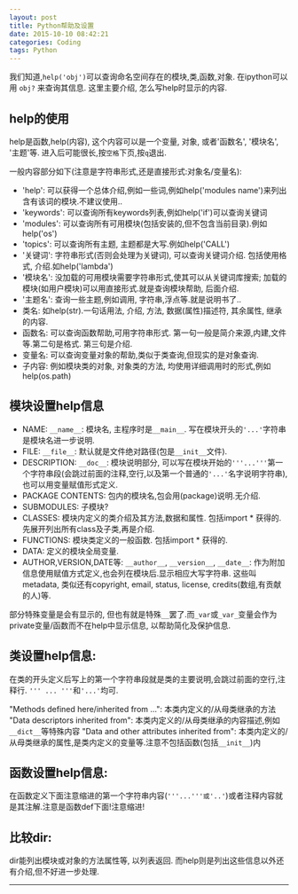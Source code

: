 ```yaml
---
layout: post
title: Python帮助及设置
date: 2015-10-10 08:42:21
categories: Coding
tags: Python
---
```


我们知道,`help('obj')`可以查询命名空间存在的模块,类,函数,对象. 在ipython可以用 `obj?` 来查询其信息. 这里主要介绍, 怎么写help时显示的内容.

## help的使用

help是函数,help(内容), 这个内容可以是一个变量, 对象, 或者'函数名', '模块名', '主题'等. 进入后可能很长,按`空格`下页,按`q`退出.

一般内容部分如下(注意是字符串形式,还是直接形式:对象名/变量名):

- 'help': 可以获得一个总体介绍,例如一些词,例如help('modules name')来列出含有该词的模块.不建议使用..
- 'keywords': 可以查询所有keywords列表,例如help('if')可以查询关键词
- 'modules': 可以查询所有可用模块(包括安装的,但不包含当前目录).例如help('os')
- 'topics': 可以查询所有主题, 主题都是大写.例如help('CALL')
- '关键词': 字符串形式(否则会处理为关键词), 可以查询关键词介绍. 包括使用格式, 介绍.如help('lambda')
- '模块名': 没加载的可用模块需要字符串形式,使其可以从关键词库搜索; 加载的模块(如用户模块)可以用直接形式.就是查询模块帮助, 后面介绍.
- '主题名': 查询一些主题,例如调用, 字符串,浮点等.就是说明书了..
- 类名: 如help(str).一句话用法, 介绍, 方法, 数据(属性)描述符, 其余属性, 继承的内容.
- 函数名: 可以查询函数帮助,可用字符串形式. 第一句一般是简介来源,内建,文件等.第二句是格式. 第三句是介绍.
- 变量名: 可以查询变量对象的帮助,类似于类查询,但现实的是对象查询.
- 子内容: 例如模块类的对象, 对象类的方法, 均使用详细调用时的形式,例如help(os.path)

## 模块设置help信息

- NAME: `__name__`: 模块名, 主程序时是`__main__`. 写在模块开头的`'...'`字符串是模块名进一步说明.
- FILE: `__file__`: 默认就是文件绝对路径(包是`__init__`文件).
- DESCRIPTION: `__doc__`: 模块说明部分, 可以写在模块开始的`'''...'''`第一个字符串段(会跳过前面的注释,空行,以及第一个普通的`'...'`名字说明字符串), 也可以用变量赋值形式定义. 
- PACKAGE CONTENTS: 包内的模块名,包会用(package)说明.无介绍.
- SUBMODULES: 子模块?
- CLASSES: 模块内定义的类介绍及其方法,数据和属性. 包括import * 获得的.先展开列出所有class及子类,再是介绍.
- FUNCTIONS: 模块类定义的一般函数. 包括import * 获得的.
- DATA: 定义的模块全局变量.
- AUTHOR,VERSION,DATE等: `__author__`, `__version__`, `__date__`: 作为附加信息使用赋值方式定义,也会列在模块后.显示相应大写字符串. 这些叫metadata, 类似还有copyright, email, status, license, credits(数组,有贡献的人)等.

部分特殊变量是会有显示的, 但也有就是特殊`__`罢了.而`_var`或`_var_`变量会作为private变量/函数而不在help中显示信息, 以帮助简化及保护信息.

## 类设置help信息:

在类的开头定义后写上的第一个字符串段就是类的主要说明,会跳过前面的空行,注释行. `''' ... '''`和`'...'`均可.

"Methods defined here/inherited from ...": 本类内定义的/从母类继承的方法
"Data descriptors inherited from": 本类内定义的/从母类继承的内容描述,例如`__dict__`等特殊内容
"Data and other attributes inherited from": 本类内定义的/从母类继承的属性,是类内定义的变量等.注意不包括函数(包括`__init__`)内

## 函数设置help信息:
在函数定义下面注意缩进的第一个字符串内容(`'''...'''或'..'`)或者注释内容就是其注解.注意是函数def下面!注意缩进!

## 比较dir:

dir能列出模块或对象的方法属性等, 以列表返回. 而help则是列出这些信息以外还有介绍,但不好进一步处理.

------
